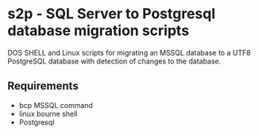 # s2p - SQL Server to Postgresql database migration scripts  

DOS SHELL and Linux scripts for migrating an MSSQL database to a UTF8 PostgreSQL database with detection of changes to the database.

Requirements
------------

  * bcp MSSQL command
  * linux bourne shell
  * Postgresql

